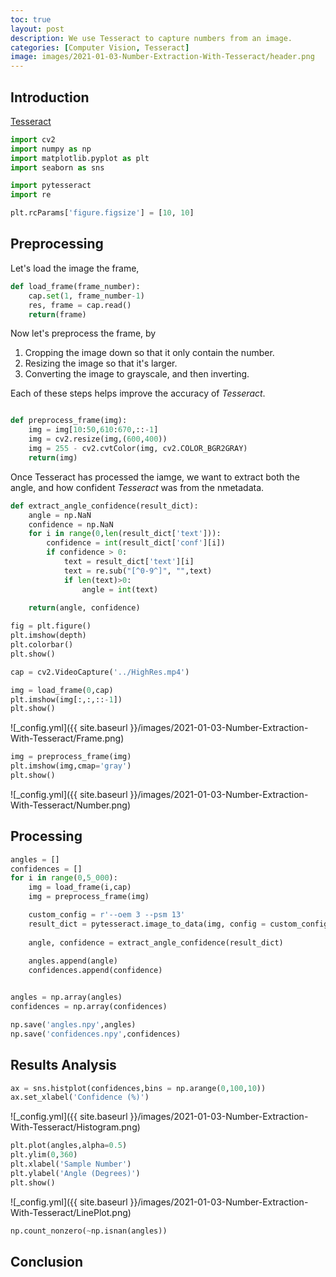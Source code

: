 ```yaml
---
toc: true
layout: post
description: We use Tesseract to capture numbers from an image.
categories: [Computer Vision, Tesseract]
image: images/2021-01-03-Number-Extraction-With-Tesseract/header.png
---
```


Introduction
-------------

[Tesseract](https://github.com/tesseract-ocr/tesseract)


```python
import cv2
import numpy as np
import matplotlib.pyplot as plt
import seaborn as sns

import pytesseract
import re 

plt.rcParams['figure.figsize'] = [10, 10]
```

Preprocessing
-------------
Let's load the image the frame,

```python
def load_frame(frame_number):
    cap.set(1, frame_number-1)
    res, frame = cap.read()
    return(frame)
```

Now let's preprocess the frame, by 

1. Cropping the image down so that it only contain the number.
2. Resizing the image so that it's larger.
3. Converting the image to grayscale, and then inverting.

Each of these steps helps improve the accuracy of *Tesseract*.

```python

def preprocess_frame(img):
    img = img[10:50,610:670,::-1]
    img = cv2.resize(img,(600,400))
    img = 255 - cv2.cvtColor(img, cv2.COLOR_BGR2GRAY)
    return(img)
```


Once Tesseract has processed the iamge, we want to extract both the angle, and how confident *Tesseract* was from the nmetadata.
```python
def extract_angle_confidence(result_dict):
    angle = np.NaN
    confidence = np.NaN
    for i in range(0,len(result_dict['text'])):
        confidence = int(result_dict['conf'][i])
        if confidence > 0:
            text = result_dict['text'][i]
            text = re.sub("[^0-9^]", "",text)
            if len(text)>0:
                angle = int(text)
                
    return(angle, confidence)            
```



```python
fig = plt.figure()
plt.imshow(depth)
plt.colorbar()
plt.show()
```



```python
cap = cv2.VideoCapture('../HighRes.mp4')

img = load_frame(0,cap)
plt.imshow(img[:,:,::-1])
plt.show()
```
![_config.yml]({{ site.baseurl }}/images/2021-01-03-Number-Extraction-With-Tesseract/Frame.png)

```python
img = preprocess_frame(img)
plt.imshow(img,cmap='gray')
plt.show()
```

![_config.yml]({{ site.baseurl }}/images/2021-01-03-Number-Extraction-With-Tesseract/Number.png)



Processing
-------------

```python
angles = []
confidences = []
for i in range(0,5_000):
    img = load_frame(i,cap)
    img = preprocess_frame(img)

    custom_config = r'--oem 3 --psm 13'
    result_dict = pytesseract.image_to_data(img, config = custom_config, output_type = pytesseract.Output.DICT)
    
    angle, confidence = extract_angle_confidence(result_dict)
    
    angles.append(angle)
    confidences.append(confidence)


angles = np.array(angles)
confidences = np.array(confidences)

np.save('angles.npy',angles)
np.save('confidences.npy',confidences)
```

Results Analysis
-------------

```python
ax = sns.histplot(confidences,bins = np.arange(0,100,10))
ax.set_xlabel('Confidence (%)')
```


![_config.yml]({{ site.baseurl }}/images/2021-01-03-Number-Extraction-With-Tesseract/Histogram.png)



```python
plt.plot(angles,alpha=0.5)
plt.ylim(0,360)
plt.xlabel('Sample Number')
plt.ylabel('Angle (Degrees)')
plt.show()
```

![_config.yml]({{ site.baseurl }}/images/2021-01-03-Number-Extraction-With-Tesseract/LinePlot.png)



```python
np.count_nonzero(~np.isnan(angles))
```



Conclusion
-------------






